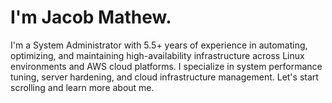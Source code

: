 # I'm Jacob Mathew.
I'm a System Administrator with 5.5+ years of experience in automating, optimizing, and maintaining high-availability infrastructure across Linux environments and AWS cloud platforms. I specialize in system performance tuning, server hardening, and cloud infrastructure management. Let's start scrolling and learn more about me.
